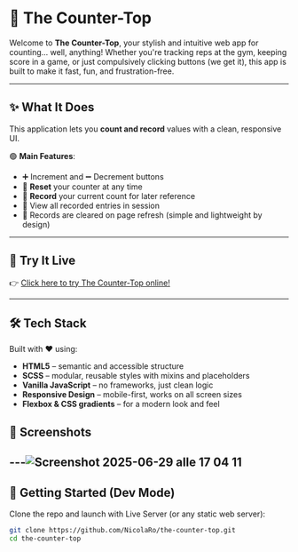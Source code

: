 # 🔢 The Counter-Top

Welcome to **The Counter-Top**, your stylish and intuitive web app for counting... well, anything! Whether you're tracking reps at the gym, keeping score in a game, or just compulsively clicking buttons (we get it), this app is built to make it fast, fun, and frustration-free.

---

## ✨ What It Does

This application lets you **count and record** values with a clean, responsive UI.

🟢 **Main Features**:
- ➕ Increment and ➖ Decrement buttons
- 🔁 **Reset** your counter at any time
- 📝 **Record** your current count for later reference
- 🧾 View all recorded entries in session
- 🧹 Records are cleared on page refresh (simple and lightweight by design)

---

## 🧪 Try It Live

👉 [Click here to try The Counter-Top online!]([https://thecountertop.netlify.app/)

---

## 🛠 Tech Stack

Built with ❤️ using:

- **HTML5** – semantic and accessible structure
- **SCSS** – modular, reusable styles with mixins and placeholders
- **Vanilla JavaScript** – no frameworks, just clean logic
- **Responsive Design** – mobile-first, works on all screen sizes
- **Flexbox & CSS gradients** – for a modern look and feel




## 📸 Screenshots
---![Screenshot 2025-06-29 alle 17 04 11](https://github.com/user-attachments/assets/7f66d7e4-ff35-4126-9ce5-e725ba05cf7d)
---

## 🚀 Getting Started (Dev Mode)

Clone the repo and launch with Live Server (or any static web server):

```bash
git clone https://github.com/NicolaRo/the-counter-top.git
cd the-counter-top
